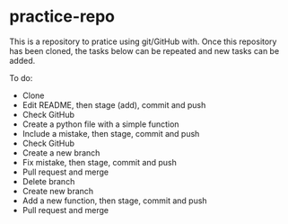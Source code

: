 # practice-repo

This is a repository to pratice using git/GitHub with. Once this repository has been cloned, the tasks below can be repeated and new tasks can be added. 

To do:
- Clone
- Edit README, then stage (add), commit and push
- Check GitHub
- Create a python file with a simple function
- Include a mistake, then stage, commit and push
- Check GitHub
- Create a new branch
- Fix mistake, then stage, commit and push
- Pull request and merge
- Delete branch
- Create new branch
- Add a new function, then stage, commit and push
- Pull request and merge
